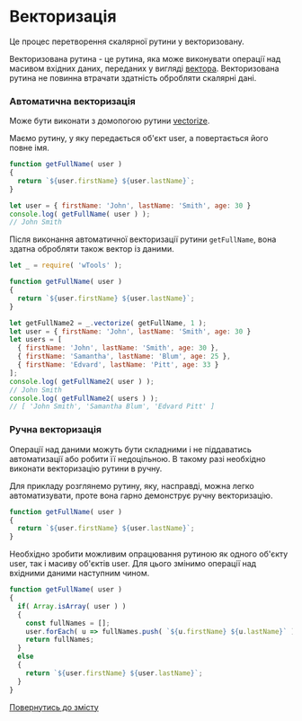 # Векторизація

Це процес перетворення скалярної рутини у векторизовану.

Векторизована рутина - це рутина, яка може виконувати операції над масивом вхідних даних,
переданих у вигляді [вектора](./Vector.md). Векторизована рутина не повинна втрачати здатність обробляти
скалярні дані.

### Автоматична векторизація

Може бути виконати з домопогою рутини [vectorize](../tutorial/Vectorize.md).

Маємо рутину, у яку передається об'єкт user, а повертається його повне імя.
```js
function getFullName( user )
{
  return `${user.firstName} ${user.lastName}`;
}

let user = { firstName: 'John', lastName: 'Smith', age: 30 }
console.log( getFullName( user ) );
// John Smith
```
Після виконання автоматичної векторизації рутини `getFullName`, вона здатна обробляти також вектор із даними.

```js
let _ = require( 'wTools' );

function getFullName( user )
{
  return `${user.firstName} ${user.lastName}`;
}

let getFullName2 = _.vectorize( getFullName, 1 );
let user = { firstName: 'John', lastName: 'Smith', age: 30 }
let users = [
  { firstName: 'John', lastName: 'Smith', age: 30 },
  { firstName: 'Samantha', lastName: 'Blum', age: 25 },
  { firstName: 'Edvard', lastName: 'Pitt', age: 33 }
];
console.log( getFullName2( user ) );
// John Smith
console.log( getFullName2( users ) );
// [ 'John Smith', 'Samantha Blum', 'Edvard Pitt' ]
```  

### Ручна векторизація

Операції над даними можуть бути складними і не піддаватись автоматизації або робити її недоцільною.
В такому разі необхідно виконати векторизацію рутини в ручну.

Для прикладу розглянемо рутину, яку, насправді, можна легко автоматизувати, проте вона гарно демонструє 
ручну векторизацію. 
```js
function getFullName( user )
{
  return `${user.firstName} ${user.lastName}`;
}
```
Необхідно зробити можливим опрацювання рутиною як одного об'єкту user, так і масиву об'єктів user.
Для цього змінимо операції над вхідними даними наступним чином.
```js
function getFullName( user )
{
  if( Array.isArray( user ) )
  {
    const fullNames = [];
    user.forEach( u => fullNames.push( `${u.firstName} ${u.lastName}` ) )
    return fullNames;
  }
  else
  {
    return `${user.firstName} ${user.lastName}`; 
  }
}
```

[Повернутись до змісту](../README.md#Концепції)